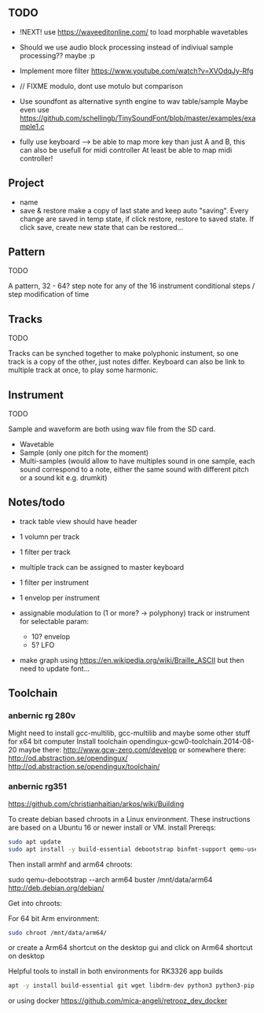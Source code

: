 ## TODO

- !NEXT! use https://waveeditonline.com/ to load morphable wavetables

- Should we use audio block processing instead of indiviual sample processing?? maybe :p

- Implement more filter https://www.youtube.com/watch?v=XVOdqJy-Rfg

- // FIXME modulo, dont use motulo but comparison

- Use soundfont as alternative synth engine to wav table/sample
            Maybe even use https://github.com/schellingb/TinySoundFont/blob/master/examples/example1.c

- fully use keyboard --> be able to map more key than just A and B, this can also be usefull for midi controller
    At least be able to map midi controller!

## Project

- name
- save & restore
make a copy of last state and keep auto "saving". Every change are saved in temp state, if click restore, restore to saved state.
If click save, create new state that can be restored...

## Pattern

TODO

A pattern, 32 - 64? step note for any of the 16 instrument
conditional steps / step modification of time

## Tracks

TODO

Tracks can be synched together to make polyphonic instument, so one track is a copy of the other, just notes differ.
Keyboard can also be link to multiple track at once, to play some harmonic.

## Instrument

TODO

Sample and waveform are both using wav file from the SD card.

- Wavetable
- Sample (only one pitch for the moment)
- Multi-samples (would allow to have multiples sound in one sample, each sound correspond to a note, either the same sound with different pitch or a sound kit e.g. drumkit)

## Notes/todo

- track table view should have header
- 1 volumn per track
- 1 filter per track
- multiple track can be assigned to master keyboard
- 1 filter per instrument
- 1 envelop per instrument
- assignable modulation to (1 or more? -> polyphony) track or instrument for selectable param:
    - 10? envelop 
    - 5? LFO

- make graph using https://en.wikipedia.org/wiki/Braille_ASCII but then need to update font...

## Toolchain
### anbernic rg 280v

Might need to install gcc-multilib, gcc-multilib and maybe some other stuff for x64 bit computer
Install toolchain opendingux-gcw0-toolchain.2014-08-20
maybe there: http://www.gcw-zero.com/develop
or somewhere there: http://od.abstraction.se/opendingux/
                    http://od.abstraction.se/opendingux/toolchain/

### anbernic rg351

https://github.com/christianhaitian/arkos/wiki/Building

To create debian based chroots in a Linux environment.
These instructions are based on a Ubuntu 16 or newer install or VM.
install Prereqs:

```sh
sudo apt update
sudo apt install -y build-essential debootstrap binfmt-support qemu-user-static
```

Then install armhf and arm64 chroots:

sudo qemu-debootstrap --arch arm64 buster /mnt/data/arm64 http://deb.debian.org/debian/

Get into chroots:

For 64 bit Arm environment:
```sh
sudo chroot /mnt/data/arm64/
```
or create a Arm64 shortcut on the desktop gui and click on Arm64 shortcut on desktop


Helpful tools to install in both environments for RK3326 app builds

```sh
apt -y install build-essential git wget libdrm-dev python3 python3-pip python3-setuptools python3-wheel ninja-build libopenal-dev premake4 autoconf libevdev-dev ffmpeg libsnappy-dev libboost-tools-dev magics++ libboost-thread-dev libboost-all-dev pkg-config zlib1g-dev libpng-dev libsdl2-dev clang cmake cmake-data libarchive13 libcurl4 libfreetype6-dev libjsoncpp1 librhash0 libuv1 mercurial mercurial-common libgbm-dev libsdl2-ttf-2.0-0 libsdl2-ttf-dev
```

or using docker https://github.com/mica-angeli/retrooz_dev_docker
